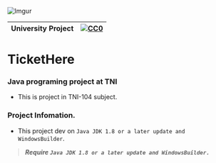 ![Imgur](https://imgur.com/h2qVrCk.png)

|University Project|[![CC0](https://licensebuttons.net/p/zero/1.0/88x31.png)](https://creativecommons.org/publicdomain/zero/1.0/)|
|----|----|

# TicketHere

### Java programing project at TNI </n>

* This is project in TNI-104 subject.</n>

### Project Infomation. </n>
* This project dev on `Java JDK 1.8 or a later update and WindowsBuilder`.</n>

>***Require `Java JDK 1.8 or a later update and WindowsBuilder.`***
